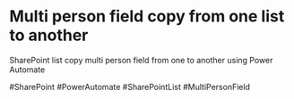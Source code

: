 # Multi person field copy from one list to another

SharePoint list copy multi person field from one to another using Power Automate

#SharePoint #PowerAutomate #SharePointList #MultiPersonField
